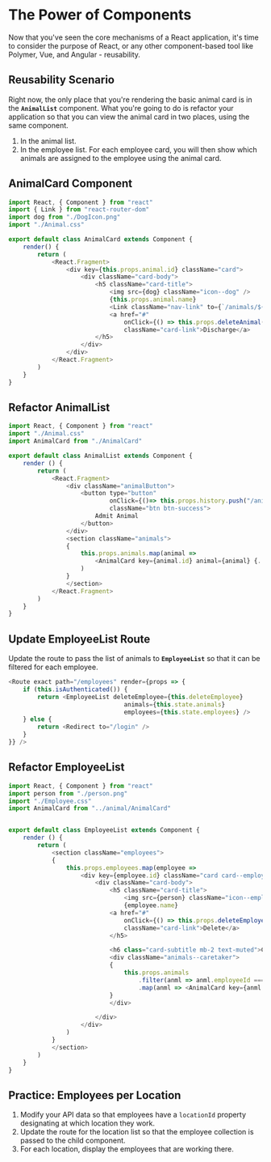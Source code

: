 # The Power of Components

Now that you've seen the core mechanisms of a React application, it's time to consider the purpose of React, or any other component-based tool like Polymer, Vue, and Angular - reusability.

## Reusability Scenario

Right now, the only place that you're rendering the basic animal card is in the **`AnimalList`** component. What you're going to do is refactor your application so that you can view the animal card in two places, using the same component.

1. In the animal list.
1. In the employee list. For each employee card, you will then show which animals are assigned to the employee using the animal card.

## AnimalCard Component

```js
import React, { Component } from "react"
import { Link } from "react-router-dom"
import dog from "./DogIcon.png"
import "./Animal.css"

export default class AnimalCard extends Component {
    render() {
        return (
            <React.Fragment>
                <div key={this.props.animal.id} className="card">
                    <div className="card-body">
                        <h5 className="card-title">
                            <img src={dog} className="icon--dog" />
                            {this.props.animal.name}
                            <Link className="nav-link" to={`/animals/${this.props.animal.id}`}>Details</Link>
                            <a href="#"
                                onClick={() => this.props.deleteAnimal(this.props.animal.id)}
                                className="card-link">Discharge</a>
                        </h5>
                    </div>
                </div>
            </React.Fragment>
        )
    }
}
```

## Refactor AnimalList

```js
import React, { Component } from "react"
import "./Animal.css"
import AnimalCard from "./AnimalCard"

export default class AnimalList extends Component {
    render () {
        return (
            <React.Fragment>
                <div className="animalButton">
                    <button type="button"
                            onClick={()=> this.props.history.push("/animals/new")}
                            className="btn btn-success">
                        Admit Animal
                    </button>
                </div>
                <section className="animals">
                {
                    this.props.animals.map(animal =>
                        <AnimalCard key={animal.id} animal={animal} {...this.props} />
                    )
                }
                </section>
            </React.Fragment>
        )
    }
}
```

## Update EmployeeList Route

Update the route to pass the list of animals to **`EmployeeList`** so that it can be filtered for each employee.

```js
<Route exact path="/employees" render={props => {
    if (this.isAuthenticated()) {
        return <EmployeeList deleteEmployee={this.deleteEmployee}
                                animals={this.state.animals}
                                employees={this.state.employees} />
    } else {
        return <Redirect to="/login" />
    }
}} />
```

## Refactor EmployeeList

```js
import React, { Component } from "react"
import person from "./person.png"
import "./Employee.css"
import AnimalCard from "../animal/AnimalCard"


export default class EmployeeList extends Component {
    render () {
        return (
            <section className="employees">
            {
                this.props.employees.map(employee =>
                    <div key={employee.id} className="card card--employee">
                        <div className="card-body">
                            <h5 className="card-title">
                                <img src={person} className="icon--employee" />
                                {employee.name}
                            <a href="#"
                                onClick={() => this.props.deleteEmployee(employee.id)}
                                className="card-link">Delete</a>
                            </h5>

                            <h6 class="card-subtitle mb-2 text-muted">Caretaker For</h6>
                            <div className="animals--caretaker">
                            {
                                this.props.animals
                                    .filter(anml => anml.employeeId === employee.id)
                                    .map(anml => <AnimalCard key={anml.id} animal={anml} {...this.props} />)
                            }
                            </div>

                        </div>
                    </div>
                )
            }
            </section>
        )
    }
}
```

## Practice: Employees per Location

1. Modify your API data so that employees have a `locationId` property designating at which location they work.
1. Update the route for the location list so that the employee collection is passed to the child component.
1. For each location, display the employees that are working there.
